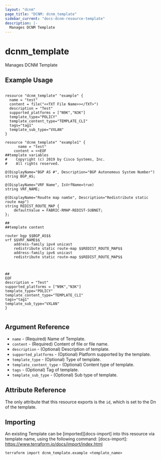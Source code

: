 ```yaml
---
layout: "dcnm"
page_title: "DCNM: dcnm_template"
sidebar_current: "docs-dcnm-resource-template"
description: |-
  Manages DCNM Template
---
```


# dcnm_template #
Manages DCNM Template

## Example Usage ##

```hcl

resource "dcnm_template" "example" {
  name = "test"
  content = file("<<TXT File Name>></TXT>")
  description = "Test"
  supported_platforms = ["N9K","N3K"]
  template_type="POLICY"
  template_content_type="TEMPLATE_CLI"
  tags="tag1"
  template_sub_type="VXLAN"
}

resource "dcnm_template" "example1" {
      name = "test"
    content = <<EOF
##template variables
#    Copyright (c) 2019 by Cisco Systems, Inc.
#    All rights reserved.

@(DisplayName="BGP AS #", Description="BGP Autonomous System Number")
string BGP_AS;

@(DisplayName="VRF Name", IsVrfName=true)
string VRF_NAME;

@(DisplayName="Roudte map namSe", Description="Redistribute static route map")
string REDIST_ROUTE_MAP {
    defaultValue = FABRIC-RMAP-REDIST-SUBNET;
};

##
##template content

router bgp $$BGP_AS$$
vrf $$VRF_NAME$$
    address-family ipv4 unicast
    redistribute static route-map $$REDIST_ROUTE_MAP$$
    address-family ipv6 unicast
    redistribute static route-map $$REDIST_ROUTE_MAP$$



##
EOF
description = "Test"
supported_platforms = ["N9K","N3K"]
template_type="POLICY"
template_content_type="TEMPLATE_CLI"
tags="tag1"
template_sub_type="VXLAN"
}


```


## Argument Reference ##

* `name` - (Required) Name of Template.
* `content` - (Required) Content of file or file name.
* `description` - (Optional) Description of template.
* `supported_platforms` - (Optional) Platform supported by the template.
* `template_type` - (Optional) Type of template.
* `template_content_type` - (Optional) Content type of template.
* `tags` - (Optional) Tag of template.
* `template_sub_type` - (Optional) Sub type of template.



## Attribute Reference

The only attribute that this resource exports is the `id`, which is set to the
Dn of the template.

## Importing ##

An existing Template can be [imported][docs-import] into this resource via template name, using the following command:
[docs-import]: https://www.terraform.io/docs/import/index.html


```
terraform import dcnm_template.example <template_name>
```